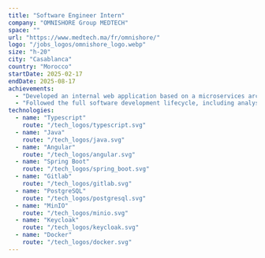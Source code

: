 ```yaml
---
title: "Software Engineer Intern"
company: "OMNISHORE Group MEDTECH"
space: ""
url: "https://www.medtech.ma/fr/omnishore/"
logo: "/jobs_logos/omnishore_logo.webp"
size: "h-20"
city: "Casablanca"
country: "Morocco"
startDate: 2025-02-17
endDate: 2025-08-17
achievements:
  - "Developed an internal web application based on a microservices architecture for centralized management of clients, RFPs, projects, contracts, and invoicing."
  - "Followed the full software development lifecycle, including analysis, design, implementation, testing, and deployment."
technologies:
  - name: "Typescript"
    route: "/tech_logos/typescript.svg"
  - name: "Java"
    route: "/tech_logos/java.svg"
  - name: "Angular"
    route: "/tech_logos/angular.svg"
  - name: "Spring Boot"
    route: "/tech_logos/spring_boot.svg"
  - name: "Gitlab"
    route: "/tech_logos/gitlab.svg"
  - name: "PostgreSQL"
    route: "/tech_logos/postgresql.svg"
  - name: "MinIO"
    route: "/tech_logos/minio.svg"
  - name: "Keycloak"
    route: "/tech_logos/keycloak.svg"
  - name: "Docker"
    route: "/tech_logos/docker.svg"
---
```


